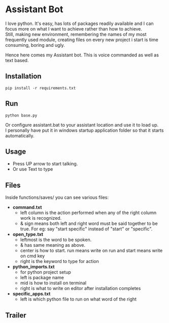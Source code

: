 # Assistant Bot
I love python. It's easy, has lots of packages readily available and I can focus more on what I want to achieve rather than how to achieve.  
Still, making new environment, remembering the names of my most frequently used module, creating files on every new project i start is time consuming, boring and ugly.  
  
  Hence here comes my Assistant bot. This is voice commanded as well as text based.  
## Installation
```
pip install -r requirements.txt
```
## Run
```
python base.py
```
Or configure assistant.bat to your assistant location and use it to load up.  
I personally have put it in windows startup application folder so that it starts automatically.

## Usage
- Press UP arrow to start talking.
- Or use Text to type

## Files
Inside functions/saves/ you can see various files:
- **command.txt**
  - left column is the action performed when any of the right column work is recognized.
  - & sign means both left and right word must be said together to be true. For eg: say "start specific" instead of "start" or "specific".
- **open_type.txt**
  - leftmost is the word to be spoken.
  - & has same meaning as above.
  - center is how to start. run means write on run and start means write on cmd key
  - right is the keyword to type for action
- **python_imports.txt**
  - for python project setup
  - left is package name
  - mid is how to install on terminal
  - right is what to write on editor after installation completes
- **specific_apps.txt**
  - left is which python file to run on what word of the right

## Trailer
